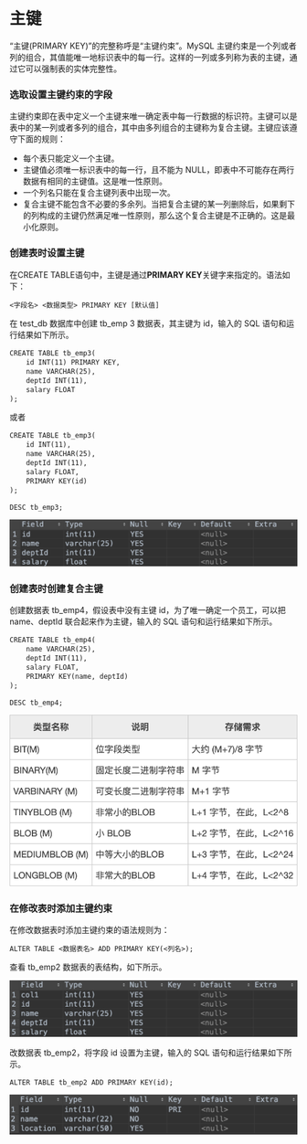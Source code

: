 # 主键

“主键\(PRIMARY KEY\)”的完整称呼是“主键约束”。MySQL 主键约束是一个列或者列的组合，其值能唯一地标识表中的每一行。这样的一列或多列称为表的主键，通过它可以强制表的实体完整性。

### 选取设置主键约束的字段

主键约束即在表中定义一个主键来唯一确定表中每一行数据的标识符。主键可以是表中的某一列或者多列的组合，其中由多列组合的主键称为复合主键。主键应该遵守下面的规则：

* 每个表只能定义一个主键。
* 主键值必须唯一标识表中的每一行，且不能为 NULL，即表中不可能存在两行数据有相同的主键值。这是唯一性原则。
* 一个列名只能在复合主键列表中出现一次。
* 复合主键不能包含不必要的多余列。当把复合主键的某一列删除后，如果剩下的列构成的主键仍然满足唯一性原则，那么这个复合主键是不正确的。这是最小化原则。

### 创建表时设置主键

在CREATE TABLE语句中，主键是通过**PRIMARY KEY**关键字来指定的。语法如下：

```text
<字段名> <数据类型> PRIMARY KEY [默认值]
```

在 test\_db 数据库中创建 tb\_emp 3 数据表，其主键为 id，输入的 SQL 语句和运行结果如下所示。

```text
CREATE TABLE tb_emp3(
    id INT(11) PRIMARY KEY,
    name VARCHAR(25),
    deptId INT(11),
    salary FLOAT
);
```

或者

```text
CREATE TABLE tb_emp3(
    id INT(11),
    name VARCHAR(25),
    deptId INT(11),
    salary FLOAT,
    PRIMARY KEY(id)
);
```

```text
DESC tb_emp3;
```

![](../.gitbook/assets/image%20%2816%29.png)

### 创建表时创建复合主键

创建数据表 tb\_emp4，假设表中没有主键 id，为了唯一确定一个员工，可以把 name、deptId 联合起来作为主键，输入的 SQL 语句和运行结果如下所示。

```text
CREATE TABLE tb_emp4(
    name VARCHAR(25),
    deptId INT(11),
    salary FLOAT,
    PRIMARY KEY(name, deptId)
);
```

```text
DESC tb_emp4;
```

![](../.gitbook/assets/image%20%2810%29.png)

### 在修改表时添加主键约束

在修改数据表时添加主键约束的语法规则为：

```text
ALTER TABLE <数据表名> ADD PRIMARY KEY(<列名>);
```

查看 tb\_emp2 数据表的表结构，如下所示。

![](../.gitbook/assets/image%20%2823%29.png)

改数据表 tb\_emp2，将字段 id 设置为主键，输入的 SQL 语句和运行结果如下所示。

```text
ALTER TABLE tb_emp2 ADD PRIMARY KEY(id);
```

![](../.gitbook/assets/image%20%2845%29.png)

